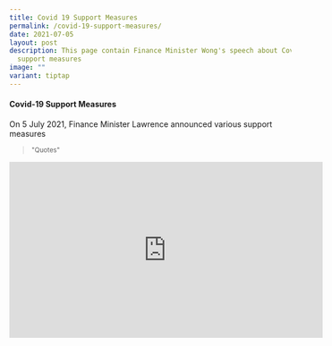 ```yaml
---
title: Covid 19 Support Measures
permalink: /covid-19-support-measures/
date: 2021-07-05
layout: post
description: This page contain Finance Minister Wong's speech about Covid-19
  support measures
image: ""
variant: tiptap
---
```

<h4>Covid-19 Support Measures</h4>
<p>On 5 July 2021, Finance Minister Lawrence announced various support measures</p>
<p></p>
<blockquote>
<p><sup>"Quotes"</sup>
</p>
</blockquote>
<div class="iframe-wrapper">
<iframe height="315" width="560" allowfullscreen="true" frameborder="0" src="https://www.youtube.com/embed/FqeMGjvg4kk?si=D5fJsOO6DYfHn9wx"></iframe>
</div>
<p></p>
